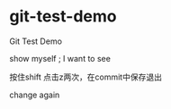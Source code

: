 # git-test-demo
Git Test Demo

show myself ; I want to see

按住shift 点击z两次，在commit中保存退出 

change again
